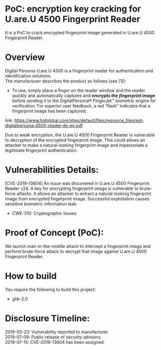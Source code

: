 # PoC: encryption key cracking for U.are.U 4500 Fingerprint Reader
It is a PoC to crack encrypted fingerprint image generated in U.are.U 4500 Fingerprint Reader.  

# Overview
Digital Persona U.are.U 4500 is a fingerprint reader for authentication and identification solutions.  
The manufacturer describes the product as follows (see [1]):  

* To use, simply place a finger on the reader window and the reader quickly and automatically captures and ***encrypts the fingerprint image*** before sending it to the DigitalPersona® FingerJet™ biometric engine for verification. For superior user feedback, a red “flash” indicates that a fingerprint image has been captured.

link: https://www.hidglobal.com/sites/default/files/resource_files/eat-digitalpersona-4500-reader-ds-en.pdf  

Due to weak encryption, the U.are.U 4500 Fingerprint Reader is vulnerable to decryption of the encrypted fingerprint image. 
This could allows an attacker to make a natural-looking fingerprint image and impersonate a legitimate fingerprint authentication.

# Vulnerabilities Details:
[CVE-2019-13604] An issue was discovered in U.are.U 4500 Fingerprint Reader v24. 
A key for encrypting fingerprint image is vulnerable to brute-force attacks. 
It allows an attacker to extract a natural-looking fingerprint image from encrypted fingerprint image. 
Successful exploitation causes sensitive biometric information leak. 
- CWE-310: Cryptographic Issues

# Proof of Concept (PoC):
We launch man-in-the-middle attack to intercept a fingerprint image and perform brute-force attack to decrypt that image against U.are.U 4500 Fingerprint Reader.

# How to build
You require the following to build this project:  
- glib-2.0

# Disclosure Timeline:
2019-03-23: Vulnerability reported to manufacturer.    
2019-07-09: Public release of security advisory.  
2019-07-15: CVE-2019-13604 has been assigned.
